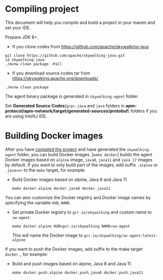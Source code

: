 # Compiling project
This document will help you compile and build a project in your maven and set your IDE.

Prepare JDK 8+.

* If you clone codes from https://github.com/apache/skywalking-java
```shell
git clone https://github.com/apache/skywalking-java.git
cd skywalking-java
./mvnw clean package -Pall
```

* If you download source codes tar from https://skywalking.apache.org/downloads/

```shell
./mvnw clean package
```

The agent binary package is generated in `skywalking-agent` folder.

Set **Generated Source Codes**(`grpc-java` and `java` folders in **apm-protocol/apm-network/target/generated-sources/protobuf**)
folders if you are using IntelliJ IDE.

# Building Docker images

After you have [compiled the project](#compiling-project) and have generated the `skywalking-agent` folder, you can
build Docker images. [`make docker`] builds the agent Docker images based on `alpine` image, `java8`, `java11` and `java 17`
images by default. If you want to only build part of the images, add suffix `.alpine` or `.java<x>` to the `make`
target, for example:

- Build Docker images based on alpine, Java 8 and Java 11.
  ```shell
  make docker.alpine docker.java8 docker.java11
  ```

You can also customize the Docker registry and Docker image names by specifying the variable `HUB`, `NAME`.

- Set private Docker registry to `gcr.io/skywalking` and custom name to `sw-agent`.
  ```shell
  make docker.alpine HUB=gcr.io/skywalking NAME=sw-agent
  ```
  This will name the Docker image to `gcr.io/skywalking/sw-agent:latest-alpine`

If you want to push the Docker images, add suffix to the make target `docker.`, for example:

- Build and push images based on alpine, Java 8 and Java 11.
  ```shell
  make docker.push.alpine docker.push.java8 docker.push.java11
  ```

